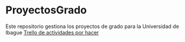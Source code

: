 # ProyectosGrado
Este repositorio gestiona los proyectos de grado para la Universidad de Ibague
<a href="https://trello.com/b/5QHl21cN">Trello de actividades por hacer</a>

